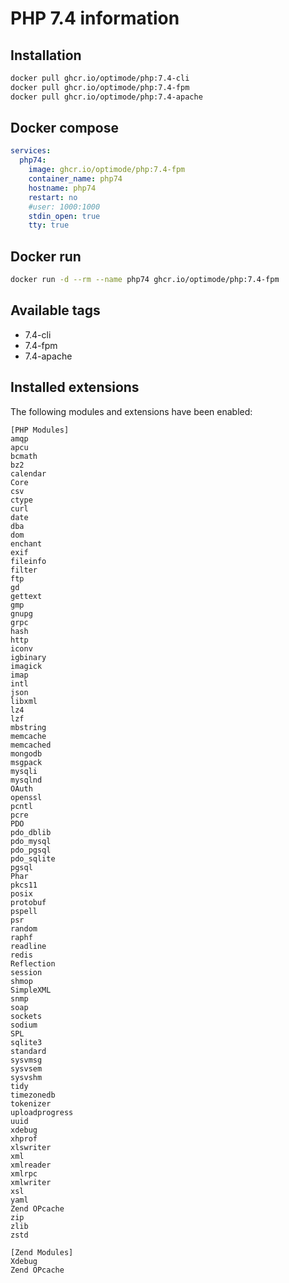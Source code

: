 # PHP 7.4 information

## Installation
```bash
docker pull ghcr.io/optimode/php:7.4-cli
docker pull ghcr.io/optimode/php:7.4-fpm
docker pull ghcr.io/optimode/php:7.4-apache
```

## Docker compose
```yaml
services:
  php74:
    image: ghcr.io/optimode/php:7.4-fpm
    container_name: php74
    hostname: php74
    restart: no
    #user: 1000:1000
    stdin_open: true
    tty: true
```

## Docker run
```bash
docker run -d --rm --name php74 ghcr.io/optimode/php:7.4-fpm
```

## Available tags
- 7.4-cli
- 7.4-fpm
- 7.4-apache

## Installed extensions
The following modules and extensions have been enabled:

```
[PHP Modules]
amqp
apcu
bcmath
bz2
calendar
Core
csv
ctype
curl
date
dba
dom
enchant
exif
fileinfo
filter
ftp
gd
gettext
gmp
gnupg
grpc
hash
http
iconv
igbinary
imagick
imap
intl
json
libxml
lz4
lzf
mbstring
memcache
memcached
mongodb
msgpack
mysqli
mysqlnd
OAuth
openssl
pcntl
pcre
PDO
pdo_dblib
pdo_mysql
pdo_pgsql
pdo_sqlite
pgsql
Phar
pkcs11
posix
protobuf
pspell
psr
random
raphf
readline
redis
Reflection
session
shmop
SimpleXML
snmp
soap
sockets
sodium
SPL
sqlite3
standard
sysvmsg
sysvsem
sysvshm
tidy
timezonedb
tokenizer
uploadprogress
uuid
xdebug
xhprof
xlswriter
xml
xmlreader
xmlrpc
xmlwriter
xsl
yaml
Zend OPcache
zip
zlib
zstd

[Zend Modules]
Xdebug
Zend OPcache
```
